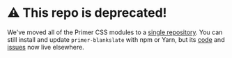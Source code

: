 # :warning: This repo is deprecated!
We've moved all of the Primer CSS modules to a [single repository][repo]. You can still install and update `primer-blankslate` with npm or Yarn, but its [code] and [issues] now live elsewhere.

[repo]: https://github.com/primer/primer-css
[issues]: https://github.com/primer/primer-css/issues
[code]: https://github.com/primer/primer-css/tree/master/packages/primer-blankslate